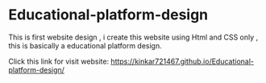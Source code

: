 # Educational-platform-design
This is first website design , i create this website using Html and CSS only , this is basically a educational platform design.


Click this link for visit website: https://kinkar721467.github.io/Educational-platform-design/
